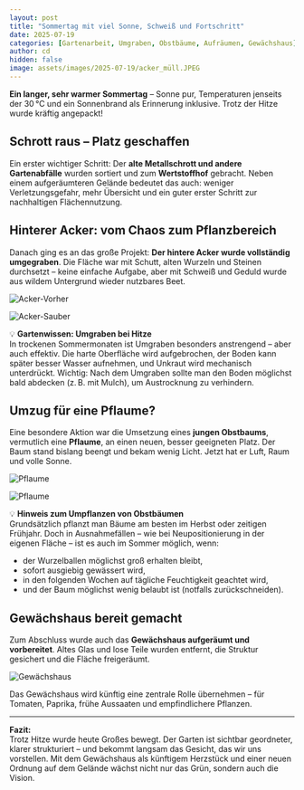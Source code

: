 ```yaml
---
layout: post
title: "Sommertag mit viel Sonne, Schweiß und Fortschritt"
date: 2025-07-19
categories: [Gartenarbeit, Umgraben, Obstbäume, Aufräumen, Gewächshaus]
author: cd
hidden: false
image: assets/images/2025-07-19/acker_müll.JPEG
---
```


**Ein langer, sehr warmer Sommertag** – Sonne pur, Temperaturen jenseits der 30 °C und ein Sonnenbrand als Erinnerung inklusive. Trotz der Hitze wurde kräftig angepackt!

## Schrott raus – Platz geschaffen

Ein erster wichtiger Schritt: Der **alte Metallschrott und andere Gartenabfälle** wurden sortiert und zum **Wertstoffhof** gebracht. Neben einem aufgeräumteren Gelände bedeutet das auch: weniger Verletzungsgefahr, mehr Übersicht und ein guter erster Schritt zur nachhaltigen Flächennutzung.

## Hinterer Acker: vom Chaos zum Pflanzbereich

Danach ging es an das große Projekt: **Der hintere Acker wurde vollständig umgegraben**. Die Fläche war mit Schutt, alten Wurzeln und Steinen durchsetzt – keine einfache Aufgabe, aber mit Schweiß und Geduld wurde aus wildem Untergrund wieder nutzbares Beet.

![Acker-Vorher](/assets/images/2025-07-19/acker_müll1.JPEG)  

![Acker-Sauber](/assets/images/2025-07-19/acker_sauber.JPEG)

💡 **Gartenwissen: Umgraben bei Hitze**  
In trockenen Sommermonaten ist Umgraben besonders anstrengend – aber auch effektiv. Die harte Oberfläche wird aufgebrochen, der Boden kann später besser Wasser aufnehmen, und Unkraut wird mechanisch unterdrückt. Wichtig: Nach dem Umgraben sollte man den Boden möglichst bald abdecken (z. B. mit Mulch), um Austrocknung zu verhindern.

## Umzug für eine Pflaume?

Eine besondere Aktion war die Umsetzung eines **jungen Obstbaums**, vermutlich eine **Pflaume**, an einen neuen, besser geeigneten Platz. Der Baum stand bislang beengt und bekam wenig Licht. Jetzt hat er Luft, Raum und volle Sonne.

![Pflaume](/assets/images/2025-07-19/pflaume_alt.JPEG)  

![Pflaume](/assets/images/2025-07-19/pflaume_neu.JPEG)

💡 **Hinweis zum Umpflanzen von Obstbäumen**  
Grundsätzlich pflanzt man Bäume am besten im Herbst oder zeitigen Frühjahr. Doch in Ausnahmefällen – wie bei Neupositionierung in der eigenen Fläche – ist es auch im Sommer möglich, wenn:
- der Wurzelballen möglichst groß erhalten bleibt,
- sofort ausgiebig gewässert wird,
- in den folgenden Wochen auf tägliche Feuchtigkeit geachtet wird,
- und der Baum möglichst wenig belaubt ist (notfalls zurückschneiden).

## Gewächshaus bereit gemacht

Zum Abschluss wurde auch das **Gewächshaus aufgeräumt und vorbereitet**. Altes Glas und lose Teile wurden entfernt, die Struktur gesichert und die Fläche freigeräumt.

![Gewächshaus](/assets/images/2025-07-19/gewaechshaus.JPEG)

Das Gewächshaus wird künftig eine zentrale Rolle übernehmen – für Tomaten, Paprika, frühe Aussaaten und empfindlichere Pflanzen.

---

**Fazit:**  
Trotz Hitze wurde heute Großes bewegt. Der Garten ist sichtbar geordneter, klarer strukturiert – und bekommt langsam das Gesicht, das wir uns vorstellen. Mit dem Gewächshaus als künftigem Herzstück und einer neuen Ordnung auf dem Gelände wächst nicht nur das Grün, sondern auch die Vision.
